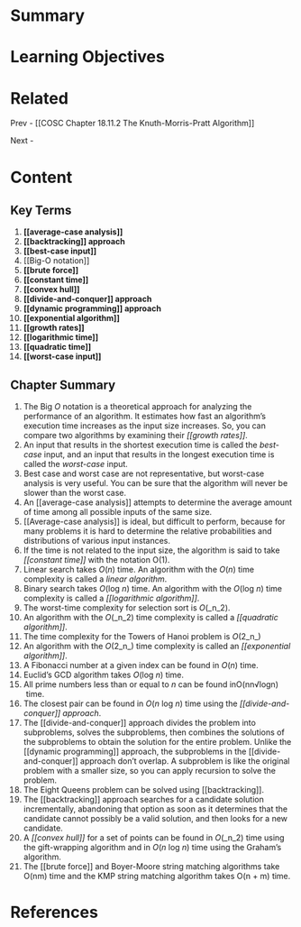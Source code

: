 # Summary

# Learning Objectives

# Related
Prev - [[COSC Chapter 18.11.2 The Knuth-Morris-Pratt Algorithm]]

Next - 
# Content

## Key Terms
1. **[[average-case analysis]]**
2. **[[backtracking]] approach**
3. **[[best-case input]]**
4. [[Big-O notation]]
5. **[[brute force]]**
6. **[[constant time]]**
7. **[[convex hull]]**
8. **[[divide-and-conquer]] approach**
9. **[[dynamic programming]] approach**
10. **[[exponential algorithm]]**
11. **[[growth rates]]**
12. **[[logarithmic time]]**
13. **[[quadratic time]]**
14. **[[worst-case input]]**

## Chapter Summary
1. The Big _O_ notation is a theoretical approach for analyzing the performance of an algorithm. It estimates how fast an algorithm’s execution time increases as the input size increases. So, you can compare two algorithms by examining their _[[growth rates]]_.
2. An input that results in the shortest execution time is called the _best-case_ input, and an input that results in the longest execution time is called the _worst-case_ input.
3. Best case and worst case are not representative, but worst-case analysis is very useful. You can be sure that the algorithm will never be slower than the worst case.
4. An [[average-case analysis]] attempts to determine the average amount of time among all possible inputs of the same size.
5. [[Average-case analysis]] is ideal, but difficult to perform, because for many problems it is hard to determine the relative probabilities and distributions of various input instances.
6. If the time is not related to the input size, the algorithm is said to take _[[constant time]]_ with the notation O(1).
7. Linear search takes _O_(_n_) time. An algorithm with the _O_(_n_) time complexity is called a _linear algorithm_.
8. Binary search takes _O_(log _n_) time. An algorithm with the _O_(log _n_) time complexity is called a _[[logarithmic algorithm]]_.
9. The worst-time complexity for selection sort is _O_(_n_2).
10. An algorithm with the _O_(_n_2) time complexity is called a _[[quadratic algorithm]]_.
11. The time complexity for the Towers of Hanoi problem is _O_(2_n_)
12. An algorithm with the _O_(2_n_) time complexity is called an _[[exponential algorithm]]_.
13. A Fibonacci number at a given index can be found in _O_(_n_) time.
14. Euclid’s GCD algorithm takes _O_(log _n_) time.
15. All prime numbers less than or equal to _n_ can be found inO(nn√logn)  time.
16. The closest pair can be found in _O_(_n_ log _n_) time using the _[[divide-and-conquer]] approach_.
17. The [[divide-and-conquer]] approach divides the problem into subproblems, solves the subproblems, then combines the solutions of the subproblems to obtain the solution for the entire problem. Unlike the [[dynamic programming]] approach, the subproblems in the [[divide-and-conquer]] approach don’t overlap. A subproblem is like the original problem with a smaller size, so you can apply recursion to solve the problem.
18. The Eight Queens problem can be solved using [[backtracking]].
19. The [[backtracking]] approach searches for a candidate solution incrementally, abandoning that option as soon as it determines that the candidate cannot possibly be a valid solution, and then looks for a new candidate.
20. A _[[convex hull]]_ for a set of points can be found in _O_(_n_2) time using the gift-wrapping algorithm and in _O_(_n_ log _n_) time using the Graham’s algorithm.
21. The [[brute force]] and Boyer-Moore string matching algorithms take O(nm) time and the KMP string matching algorithm takes O(n + m) time.


# References

